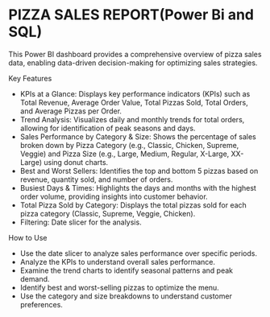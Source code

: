 # PIZZA SALES REPORT(Power Bi and SQL)
This Power BI dashboard provides a comprehensive overview of pizza sales data, enabling data-driven decision-making for optimizing sales strategies.


Key Features

*   KPIs at a Glance:  Displays key performance indicators (KPIs) such as Total Revenue, Average Order Value, Total Pizzas Sold, Total Orders, and Average Pizzas per Order.
*   Trend Analysis:  Visualizes daily and monthly trends for total orders, allowing for identification of peak seasons and days.
*   Sales Performance by Category & Size: Shows the percentage of sales broken down by Pizza Category (e.g., Classic, Chicken, Supreme, Veggie) and Pizza Size (e.g., Large, Medium, Regular, X-Large, XX-Large) using donut charts.
*   Best and Worst Sellers: Identifies the top and bottom 5 pizzas based on revenue, quantity sold, and number of orders.
*   Busiest Days & Times: Highlights the days and months with the highest order volume, providing insights into customer behavior.
*   Total Pizza Sold by Category: Displays the total pizzas sold for each pizza category (Classic, Supreme, Veggie, Chicken).
*   Filtering: Date slicer for the analysis.


 How to Use

*   Use the date slicer to analyze sales performance over specific periods.
*   Analyze the KPIs to understand overall sales performance.
*   Examine the trend charts to identify seasonal patterns and peak demand.
*   Identify best and worst-selling pizzas to optimize the menu.
*   Use the category and size breakdowns to understand customer preferences.
